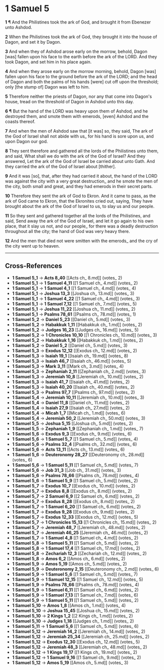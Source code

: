 # 1 Samuel 5

**1** ¶ And the Philistines took the ark of God, and brought it from Ebenezer unto Ashdod.

**2** When the Philistines took the ark of God, they brought it into the house of Dagon, and set it by Dagon.

**3** And when they of Ashdod arose early on the morrow, behold, Dagon [was] fallen upon his face to the earth before the ark of the LORD. And they took Dagon, and set him in his place again.

**4** And when they arose early on the morrow morning, behold, Dagon [was] fallen upon his face to the ground before the ark of the LORD; and the head of Dagon and both the palms of his hands [were] cut off upon the threshold; only [the stump of] Dagon was left to him.

**5** Therefore neither the priests of Dagon, nor any that come into Dagon's house, tread on the threshold of Dagon in Ashdod unto this day.

**6** ¶ But the hand of the LORD was heavy upon them of Ashdod, and he destroyed them, and smote them with emerods, [even] Ashdod and the coasts thereof.

**7** And when the men of Ashdod saw that [it was] so, they said, The ark of the God of Israel shall not abide with us_ for his hand is sore upon us, and upon Dagon our god.

**8** They sent therefore and gathered all the lords of the Philistines unto them, and said, What shall we do with the ark of the God of Israel? And they answered, Let the ark of the God of Israel be carried about unto Gath. And they carried the ark of the God of Israel about [thither].

**9** And it was [so], that, after they had carried it about, the hand of the LORD was against the city with a very great destruction_ and he smote the men of the city, both small and great, and they had emerods in their secret parts.

**10** Therefore they sent the ark of God to Ekron. And it came to pass, as the ark of God came to Ekron, that the Ekronites cried out, saying, They have brought about the ark of the God of Israel to us, to slay us and our people.

**11** So they sent and gathered together all the lords of the Philistines, and said, Send away the ark of the God of Israel, and let it go again to his own place, that it slay us not, and our people_ for there was a deadly destruction throughout all the city; the hand of God was very heavy there.

**12** And the men that died not were smitten with the emerods_ and the cry of the city went up to heaven.

---

## Cross-References

- **1 Samuel 5_1** → **Acts 8_40** [[Acts ch_ 8.md]] (votes_ 2)
- **1 Samuel 5_1** → **1 Samuel 4_11** [[1 Samuel ch_ 4.md]] (votes_ 2)
- **1 Samuel 5_1** → **1 Samuel 4_1** [[1 Samuel ch_ 4.md]] (votes_ 4)
- **1 Samuel 5_1** → **Joshua 13_3** [[Joshua ch_ 13.md]] (votes_ 3)
- **1 Samuel 5_1** → **1 Samuel 4_22** [[1 Samuel ch_ 4.md]] (votes_ 3)
- **1 Samuel 5_1** → **1 Samuel 7_12** [[1 Samuel ch_ 7.md]] (votes_ 5)
- **1 Samuel 5_1** → **Joshua 11_22** [[Joshua ch_ 11.md]] (votes_ 2)
- **1 Samuel 5_1** → **Psalms 78_61** [[Psalms ch_ 78.md]] (votes_ 1)
- **1 Samuel 5_2** → **Daniel 5_23** [[Daniel ch_ 5.md]] (votes_ 3)
- **1 Samuel 5_2** → **Habakkuk 1_11** [[Habakkuk ch_ 1.md]] (votes_ 2)
- **1 Samuel 5_2** → **Judges 16_23** [[Judges ch_ 16.md]] (votes_ 5)
- **1 Samuel 5_2** → **1 Chronicles 10_10** [[1 Chronicles ch_ 10.md]] (votes_ 3)
- **1 Samuel 5_2** → **Habakkuk 1_16** [[Habakkuk ch_ 1.md]] (votes_ 2)
- **1 Samuel 5_2** → **Daniel 5_2** [[Daniel ch_ 5.md]] (votes_ 3)
- **1 Samuel 5_3** → **Exodus 12_12** [[Exodus ch_ 12.md]] (votes_ 2)
- **1 Samuel 5_3** → **Isaiah 19_1** [[Isaiah ch_ 19.md]] (votes_ 8)
- **1 Samuel 5_3** → **Isaiah 46_7** [[Isaiah ch_ 46.md]] (votes_ 5)
- **1 Samuel 5_3** → **Mark 3_11** [[Mark ch_ 3.md]] (votes_ 4)
- **1 Samuel 5_3** → **Zephaniah 2_11** [[Zephaniah ch_ 2.md]] (votes_ 3)
- **1 Samuel 5_3** → **Jeremiah 10_8** [[Jeremiah ch_ 10.md]] (votes_ 2)
- **1 Samuel 5_3** → **Isaiah 41_7** [[Isaiah ch_ 41.md]] (votes_ 2)
- **1 Samuel 5_3** → **Isaiah 40_20** [[Isaiah ch_ 40.md]] (votes_ 2)
- **1 Samuel 5_3** → **Psalms 97_7** [[Psalms ch_ 97.md]] (votes_ 2)
- **1 Samuel 5_4** → **Jeremiah 10_11** [[Jeremiah ch_ 10.md]] (votes_ 3)
- **1 Samuel 5_4** → **Daniel 11_8** [[Daniel ch_ 11.md]] (votes_ 2)
- **1 Samuel 5_4** → **Isaiah 27_9** [[Isaiah ch_ 27.md]] (votes_ 2)
- **1 Samuel 5_4** → **Micah 1_7** [[Micah ch_ 1.md]] (votes_ 6)
- **1 Samuel 5_4** → **Jeremiah 50_2** [[Jeremiah ch_ 50.md]] (votes_ 3)
- **1 Samuel 5_5** → **Joshua 5_15** [[Joshua ch_ 5.md]] (votes_ 2)
- **1 Samuel 5_5** → **Zephaniah 1_9** [[Zephaniah ch_ 1.md]] (votes_ 7)
- **1 Samuel 5_6** → **Exodus 9_3** [[Exodus ch_ 9.md]] (votes_ 6)
- **1 Samuel 5_6** → **1 Samuel 5_7** [[1 Samuel ch_ 5.md]] (votes_ 4)
- **1 Samuel 5_6** → **Psalms 32_4** [[Psalms ch_ 32.md]] (votes_ 6)
- **1 Samuel 5_6** → **Acts 13_11** [[Acts ch_ 13.md]] (votes_ 6)
- **1 Samuel 5_6** → **Deuteronomy 28_27** [[Deuteronomy ch_ 28.md]] (votes_ 6)
- **1 Samuel 5_6** → **1 Samuel 5_11** [[1 Samuel ch_ 5.md]] (votes_ 7)
- **1 Samuel 5_6** → **Job 31_3** [[Job ch_ 31.md]] (votes_ 3)
- **1 Samuel 5_6** → **Psalms 78_66** [[Psalms ch_ 78.md]] (votes_ 4)
- **1 Samuel 5_6** → **1 Samuel 5_9** [[1 Samuel ch_ 5.md]] (votes_ 2)
- **1 Samuel 5_7** → **Exodus 10_7** [[Exodus ch_ 10.md]] (votes_ 2)
- **1 Samuel 5_7** → **Exodus 8_8** [[Exodus ch_ 8.md]] (votes_ 2)
- **1 Samuel 5_7** → **2 Samuel 6_9** [[2 Samuel ch_ 6.md]] (votes_ 2)
- **1 Samuel 5_7** → **Exodus 8_28** [[Exodus ch_ 8.md]] (votes_ 2)
- **1 Samuel 5_7** → **1 Samuel 6_20** [[1 Samuel ch_ 6.md]] (votes_ 2)
- **1 Samuel 5_7** → **Exodus 9_28** [[Exodus ch_ 9.md]] (votes_ 2)
- **1 Samuel 5_7** → **Exodus 12_33** [[Exodus ch_ 12.md]] (votes_ 5)
- **1 Samuel 5_7** → **1 Chronicles 15_13** [[1 Chronicles ch_ 15.md]] (votes_ 2)
- **1 Samuel 5_7** → **Jeremiah 48_7** [[Jeremiah ch_ 48.md]] (votes_ 2)
- **1 Samuel 5_7** → **Jeremiah 46_25** [[Jeremiah ch_ 46.md]] (votes_ 2)
- **1 Samuel 5_7** → **1 Samuel 4_8** [[1 Samuel ch_ 4.md]] (votes_ 2)
- **1 Samuel 5_8** → **1 Samuel 5_11** [[1 Samuel ch_ 5.md]] (votes_ 2)
- **1 Samuel 5_8** → **1 Samuel 17_4** [[1 Samuel ch_ 17.md]] (votes_ 2)
- **1 Samuel 5_8** → **Zechariah 12_3** [[Zechariah ch_ 12.md]] (votes_ 2)
- **1 Samuel 5_8** → **Amos 6_2** [[Amos ch_ 6.md]] (votes_ 2)
- **1 Samuel 5_9** → **Amos 5_19** [[Amos ch_ 5.md]] (votes_ 2)
- **1 Samuel 5_9** → **Deuteronomy 2_15** [[Deuteronomy ch_ 2.md]] (votes_ 6)
- **1 Samuel 5_9** → **1 Samuel 5_6** [[1 Samuel ch_ 5.md]] (votes_ 7)
- **1 Samuel 5_9** → **1 Samuel 12_15** [[1 Samuel ch_ 12.md]] (votes_ 5)
- **1 Samuel 5_9** → **Psalms 78_66** [[Psalms ch_ 78.md]] (votes_ 4)
- **1 Samuel 5_9** → **1 Samuel 6_11** [[1 Samuel ch_ 6.md]] (votes_ 2)
- **1 Samuel 5_9** → **1 Samuel 7_13** [[1 Samuel ch_ 7.md]] (votes_ 6)
- **1 Samuel 5_9** → **1 Samuel 5_11** [[1 Samuel ch_ 5.md]] (votes_ 2)
- **1 Samuel 5_10** → **Amos 1_8** [[Amos ch_ 1.md]] (votes_ 4)
- **1 Samuel 5_10** → **Joshua 15_45** [[Joshua ch_ 15.md]] (votes_ 2)
- **1 Samuel 5_10** → **2 Kings 1_2** [[2 Kings ch_ 1.md]] (votes_ 2)
- **1 Samuel 5_10** → **Judges 1_18** [[Judges ch_ 1.md]] (votes_ 2)
- **1 Samuel 5_11** → **1 Samuel 5_6** [[1 Samuel ch_ 5.md]] (votes_ 6)
- **1 Samuel 5_12** → **Jeremiah 14_2** [[Jeremiah ch_ 14.md]] (votes_ 2)
- **1 Samuel 5_12** → **Jeremiah 25_34** [[Jeremiah ch_ 25.md]] (votes_ 2)
- **1 Samuel 5_12** → **Exodus 12_30** [[Exodus ch_ 12.md]] (votes_ 5)
- **1 Samuel 5_12** → **Jeremiah 48_3** [[Jeremiah ch_ 48.md]] (votes_ 2)
- **1 Samuel 5_12** → **1 Kings 19_17** [[1 Kings ch_ 19.md]] (votes_ 2)
- **1 Samuel 5_12** → **1 Samuel 9_16** [[1 Samuel ch_ 9.md]] (votes_ 2)
- **1 Samuel 5_12** → **Amos 5_19** [[Amos ch_ 5.md]] (votes_ 3)
